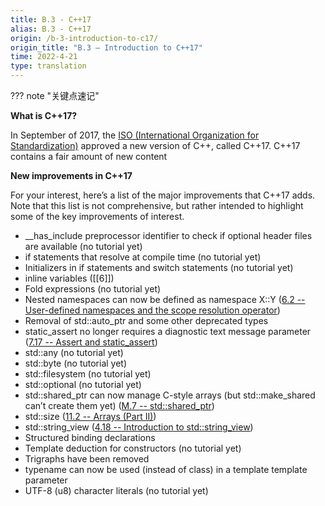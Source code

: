 ```yaml
---
title: B.3 - C++17
alias: B.3 - C++17
origin: /b-3-introduction-to-c17/
origin_title: "B.3 — Introduction to C++17"
time: 2022-4-21
type: translation
---
```



??? note "关键点速记"
	



**What is C++17?**

In September of 2017, the [ISO (International Organization for Standardization)](https://www.iso.org/home.html) approved a new version of C++, called C++17. C++17 contains a fair amount of new content

**New improvements in C++17**

For your interest, here’s a list of the major improvements that C++17 adds. Note that this list is not comprehensive, but rather intended to highlight some of the key improvements of interest.

-   __has_include preprocessor identifier to check if optional header files are available (no tutorial yet)
-   if statements that resolve at compile time (no tutorial yet)
-   Initializers in if statements and switch statements (no tutorial yet)
-   inline variables ([[6]])
-   Fold expressions (no tutorial yet)
-   Nested namespaces can now be defined as namespace X::Y ([6.2 -- User-defined namespaces and the scope resolution operator](https://www.learncpp.com/cpp-tutorial/user-defined-namespaces-and-the-scope-resolution-operator/))
-   Removal of std::auto_ptr and some other deprecated types
-   static_assert no longer requires a diagnostic text message parameter ([7.17 -- Assert and static_assert](https://www.learncpp.com/cpp-tutorial/assert-and-static_assert/))
-   std::any (no tutorial yet)
-   std::byte (no tutorial yet)
-   std::filesystem (no tutorial yet)
-   std::optional (no tutorial yet)
-   std::shared_ptr can now manage C-style arrays (but std::make_shared can’t create them yet) ([M.7 -- std::shared_ptr](https://www.learncpp.com/cpp-tutorial/stdshared_ptr/))
-   std::size ([11.2 -- Arrays (Part II)](https://www.learncpp.com/cpp-tutorial/arrays-part-ii/))
-   std::string_view ([4.18 -- Introduction to std::string_view](https://www.learncpp.com/cpp-tutorial/introduction-to-stdstring_view/))
-   Structured binding declarations
-   Template deduction for constructors (no tutorial yet)
-   Trigraphs have been removed
-   typename can now be used (instead of class) in a template template parameter
-   UTF-8 (u8) character literals (no tutorial yet)